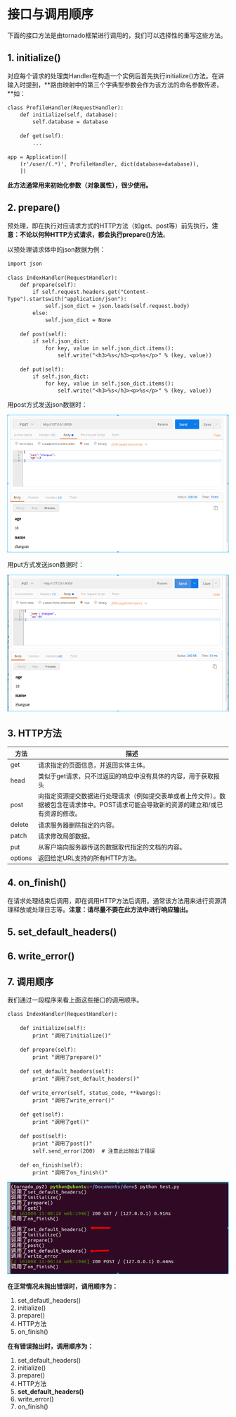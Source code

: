 # 接口与调用顺序

下面的接口方法是由tornado框架进行调用的，我们可以选择性的重写这些方法。

## 1. initialize()

对应每个请求的处理类Handler在构造一个实例后首先执行initialize()方法。在讲输入时提到，**路由映射中的第三个字典型参数会作为该方法的命名参数传递，**如：

```
class ProfileHandler(RequestHandler):
    def initialize(self, database):
        self.database = database

    def get(self):
        ...

app = Application([
    (r'/user/(.*)', ProfileHandler, dict(database=database)),
    ])
```

**此方法通常用来初始化参数（对象属性），很少使用。**

## 2. prepare()

预处理，即在执行对应请求方式的HTTP方法（如get、post等）前先执行，**注意：不论以何种HTTP方式请求，都会执行prepare()方法**。

以预处理请求体中的json数据为例：

```
import json

class IndexHandler(RequestHandler):
    def prepare(self):
        if self.request.headers.get("Content-Type").startswith("application/json"):
            self.json_dict = json.loads(self.request.body)
        else:
            self.json_dict = None

    def post(self):
        if self.json_dict:
            for key, value in self.json_dict.items():
                self.write("<h3>%s</h3><p>%s</p>" % (key, value))

    def put(self):
        if self.json_dict:
            for key, value in self.json_dict.items():
                self.write("<h3>%s</h3><p>%s</p>" % (key, value))
```

用post方式发送json数据时：

![post方式](../images/prepare_post.png)

用put方式发送json数据时：

![put方式](../images/prepare_put.png)

## 3. HTTP方法

| 方法    | 描述                                                         |
| ------- | ------------------------------------------------------------ |
| get     | 请求指定的页面信息，并返回实体主体。                         |
| head    | 类似于get请求，只不过返回的响应中没有具体的内容，用于获取报头 |
| post    | 向指定资源提交数据进行处理请求（例如提交表单或者上传文件）。数据被包含在请求体中。POST请求可能会导致新的资源的建立和/或已有资源的修改。 |
| delete  | 请求服务器删除指定的内容。                                   |
| patch   | 请求修改局部数据。                                           |
| put     | 从客户端向服务器传送的数据取代指定的文档的内容。             |
| options | 返回给定URL支持的所有HTTP方法。                              |

## 4. on_finish()

在请求处理结束后调用，即在调用HTTP方法后调用。通常该方法用来进行资源清理释放或处理日志等。**注意：请尽量不要在此方法中进行响应输出。**

## 5. set_default_headers()

## 6. write_error()

## 7. 调用顺序

我们通过一段程序来看上面这些接口的调用顺序。

```
class IndexHandler(RequestHandler):

    def initialize(self):
        print "调用了initialize()"

    def prepare(self):
        print "调用了prepare()"

    def set_default_headers(self):
        print "调用了set_default_headers()"

    def write_error(self, status_code, **kwargs):
        print "调用了write_error()"

    def get(self):
        print "调用了get()"

    def post(self):
        print "调用了post()"
        self.send_error(200)  # 注意此出抛出了错误

    def on_finish(self):
        print "调用了on_finish()"
```

![调用顺序](../images/interface_sequence.png)

**在正常情况未抛出错误时，调用顺序为：**

1. set_defautl_headers()
2. initialize()
3. prepare()
4. HTTP方法
5. on_finish()

**在有错误抛出时，调用顺序为：**

1. set_default_headers()
2. initialize()
3. prepare()
4. HTTP方法
5. **set_default_headers()**
6. write_error()
7. on_finish()